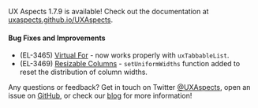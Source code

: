 UX Aspects 1.7.9 is available! Check out the documentation at [uxaspects.github.io/UXAspects](https://uxaspects.github.io/UXAspects).

#### Bug Fixes and Improvements
* (EL-3465) [Virtual For](https://uxaspects.github.io/UXAspects/#/components/scrollbar#virtual-for) - now works properly with `uxTabbableList`.
* (EL-3469) [Resizable Columns](https://uxaspects.github.io/UXAspects/#/components/tables#column-resizing) - `setUniformWidths` function added to reset the distribution of column widths.

Any questions or feedback? Get in touch on Twitter [@UXAspects](https://twitter.com/UXAspects), open an issue on [GitHub](https://github.com/UXAspects/UXAspects/issues), or check our [blog](https://uxaspects.github.io/UXAspects/#/blog) for more information!
